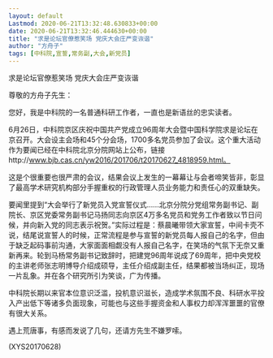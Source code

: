 ```yaml
---
layout: default
Lastmod: 2020-06-21T13:32:48.630833+00:00
date: 2020-06-21T13:32:46.444630+00:00
title: "求是论坛官僚惹笑场 党庆大会庄严变诙谐"
author: "方舟子"
tags: [中科院,宣誓,常务副,大会,新党员]
---
```


求是论坛官僚惹笑场 党庆大会庄严变诙谐

尊敬的方舟子先生：

您好，我是中科院的一名普通科研工作者，一直也是新语丝的忠实读者。

6月26日，中科院京区庆祝中国共产党成立96周年大会暨中国科学院求是论坛在京召开。大会设主会场和45个分会场，1700多名党员参加了会议。这个重大活动作为要闻已经在中科院北京分院网站上公布，链接http://www.bjb.cas.cn/yw2016/201706/t20170627_4818959.html。

这是个很重要也很严肃的会议，结果会议上发生的一幕幕让与会者啼笑皆非，彰显了最高学术研究机构部分手握重权的行政管理人员业务能力和责任心的双重缺失。

要闻里提到“大会举行了新党员入党宣誓仪式……北京分院分党组常务副书记、副院长、京区党委常务副书记马扬同志向京区4万多名党员和党务工作者致以节日问候，并向新入党的同志表示祝贺。”实际过程是：蔡晨曦带领大家宣誓，中间卡壳不说，结尾说宣誓人的时候，正常流程是参与宣誓的新党员每人报自己的名字，但由于缺乏起码事前沟通，大家面面相觑没有人报自己名字，在笑场的气氛下无奈又重新再来。轮到马杨常务副书记致辞时，把建党96周年说成了69周年，把中央党校的主讲老师张志明博导介绍成硕导，主任介绍成副主任，结果都被当场纠正，现场一片乱象。并在各个研究所引为笑谈，广为传播。

中科院长期以来官本位意识泛滥，投机意识滋长，造成学术氛围不良、科研水平投入产出低下等诸多负面现象，可能也与这些手握资金和人事权力却浑浑噩噩的官僚有很大关系。

遇上荒唐事，有感而发说了几句，还请方先生不嫌罗嗦。

(XYS20170628)


